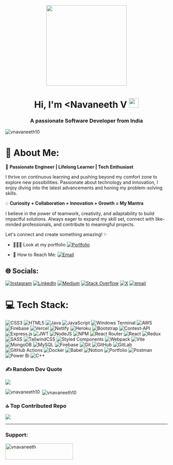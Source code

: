<div align="center">
  <img height="250" src="https://user-images.githubusercontent.com/55389276/140866485-8fb1c876-9a8f-4d6a-98dc-08c4981eaf70.gif"  />
</div>

<h1 align="center">Hi, I'm &lt;Navaneeth V
  <img src="https://raw.githubusercontent.com/rajput2107/rajput2107/master/Assets/Hi.gif" width="30px"></h1>
<h3 align="center">A passionate Software Developer from India</h3>

<p align="left"> <img src="https://komarev.com/ghpvc/?username=vnavaneeth10&label=Profile%20views&color=0e75b6&style=flat" alt="vnavaneeth10" /> </p>


# 💫 About Me:
🚀 **Passionate Engineer | Lifelong Learner | Tech Enthusiast**  

I thrive on continuous learning and pushing beyond my comfort zone to explore new possibilities. Passionate about technology and innovation, I enjoy diving into the latest advancements and honing my problem-solving skills.  

💡 **Curiosity + Collaboration + Innovation + Growth = My Mantra**  

I believe in the power of teamwork, creativity, and adaptability to build impactful solutions. Always eager to expand my skill set, connect with like-minded professionals, and contribute to meaningful projects.  

Let's connect and create something amazing! ✨


<!--<p align="left"> <a href="https://github.com/ryo-ma/github-profile-trophy"><img src="https://github-profile-trophy.vercel.app/?username=vnavaneeth10" alt="vnavaneeth10" /></a> </p>-->

<!--![LeetCode Badge](https://img.shields.io/badge/LeetCode-000?style=flat&logo=LeetCode&logoColor=FFA116)

![LeetCode Stats](https://leetcard.jacoblin.cool/navaneethnair69?theme=dark&font=Montserrat&ext=heatmap)-->



-  🧑🏼‍💻 Look at my portfolio [![Portfolio](https://img.shields.io/badge/Portfolio-%230A66C2.svg?style=flat&logo=react&logoColor=white)](https://vnavaneeth10.github.io/navaneeth-portfolio/)

-  📧 How to Reach Me:
[![Email](https://img.shields.io/badge/Email-D14836?style=flat&logo=gmail&logoColor=white)](mailto:navaneethnair69@gmail.com)

  <!-- 📄 You have an opportunity for me?
[Download My Resume](https://github.com/vnavaneeth10/vnavaneeth10/blob/main/assets/Navaneeth_Resume.pdf) -->

  

## 🌐 Socials:
[![Instagram](https://img.shields.io/badge/Instagram-%23E4405F.svg?logo=Instagram&logoColor=white)](https://instagram.com/https://www.instagram.com/v_navaneeth_/) [![LinkedIn](https://img.shields.io/badge/LinkedIn-%230077B5.svg?logo=linkedin&logoColor=white)](https://linkedin.com/in/https://www.linkedin.com/in/vnavaneeth10/) [![Medium](https://img.shields.io/badge/Medium-12100E?logo=medium&logoColor=white)](https://medium.com/@https://medium.com/@navaneethnair69) [![Stack Overflow](https://img.shields.io/badge/-Stackoverflow-FE7A16?logo=stack-overflow&logoColor=white)](https://stackoverflow.com/users/https://stackoverflow.com/users/21239755/navaneeth-v) [![X](https://img.shields.io/badge/X-black.svg?logo=X&logoColor=white)](https://x.com/https://x.com/vnvne1997) [![email](https://img.shields.io/badge/Email-D14836?logo=gmail&logoColor=white)](mailto:navaneethnair69@gmail.com) 



# 💻 Tech Stack:
![CSS3](https://img.shields.io/badge/css3-%231572B6.svg?style=for-the-badge&logo=css3&logoColor=white) ![HTML5](https://img.shields.io/badge/html5-%23E34F26.svg?style=for-the-badge&logo=html5&logoColor=white) ![Java](https://img.shields.io/badge/java-%23ED8B00.svg?style=for-the-badge&logo=openjdk&logoColor=white) ![JavaScript](https://img.shields.io/badge/javascript-%23323330.svg?style=for-the-badge&logo=javascript&logoColor=%23F7DF1E) ![Windows Terminal](https://img.shields.io/badge/Windows%20Terminal-%234D4D4D.svg?style=for-the-badge&logo=windows-terminal&logoColor=white) ![AWS](https://img.shields.io/badge/AWS-%23FF9900.svg?style=for-the-badge&logo=amazon-aws&logoColor=white) ![Firebase](https://img.shields.io/badge/firebase-%23039BE5.svg?style=for-the-badge&logo=firebase) ![Vercel](https://img.shields.io/badge/vercel-%23000000.svg?style=for-the-badge&logo=vercel&logoColor=white) ![Netlify](https://img.shields.io/badge/netlify-%23000000.svg?style=for-the-badge&logo=netlify&logoColor=#00C7B7) ![Heroku](https://img.shields.io/badge/heroku-%23430098.svg?style=for-the-badge&logo=heroku&logoColor=white) ![Bootstrap](https://img.shields.io/badge/bootstrap-%238511FA.svg?style=for-the-badge&logo=bootstrap&logoColor=white) ![Context-API](https://img.shields.io/badge/Context--Api-000000?style=for-the-badge&logo=react) ![Express.js](https://img.shields.io/badge/express.js-%23404d59.svg?style=for-the-badge&logo=express&logoColor=%2361DAFB) ![JWT](https://img.shields.io/badge/JWT-black?style=for-the-badge&logo=JSON%20web%20tokens) ![NodeJS](https://img.shields.io/badge/node.js-6DA55F?style=for-the-badge&logo=node.js&logoColor=white) ![NPM](https://img.shields.io/badge/NPM-%23CB3837.svg?style=for-the-badge&logo=npm&logoColor=white) ![React Router](https://img.shields.io/badge/React_Router-CA4245?style=for-the-badge&logo=react-router&logoColor=white) ![React](https://img.shields.io/badge/react-%2320232a.svg?style=for-the-badge&logo=react&logoColor=%2361DAFB) ![Redux](https://img.shields.io/badge/redux-%23593d88.svg?style=for-the-badge&logo=redux&logoColor=white) ![SASS](https://img.shields.io/badge/SASS-hotpink.svg?style=for-the-badge&logo=SASS&logoColor=white) ![TailwindCSS](https://img.shields.io/badge/tailwindcss-%2338B2AC.svg?style=for-the-badge&logo=tailwind-css&logoColor=white) ![Styled Components](https://img.shields.io/badge/styled--components-DB7093?style=for-the-badge&logo=styled-components&logoColor=white) ![Webpack](https://img.shields.io/badge/webpack-%238DD6F9.svg?style=for-the-badge&logo=webpack&logoColor=black) ![Vite](https://img.shields.io/badge/vite-%23646CFF.svg?style=for-the-badge&logo=vite&logoColor=white) ![MongoDB](https://img.shields.io/badge/MongoDB-%234ea94b.svg?style=for-the-badge&logo=mongodb&logoColor=white) ![MySQL](https://img.shields.io/badge/mysql-4479A1.svg?style=for-the-badge&logo=mysql&logoColor=white) ![Firebase](https://img.shields.io/badge/firebase-a08021?style=for-the-badge&logo=firebase&logoColor=ffcd34) ![Git](https://img.shields.io/badge/git-%23F05033.svg?style=for-the-badge&logo=git&logoColor=white) ![GitHub](https://img.shields.io/badge/github-%23121011.svg?style=for-the-badge&logo=github&logoColor=white) ![GitLab](https://img.shields.io/badge/gitlab-%23181717.svg?style=for-the-badge&logo=gitlab&logoColor=white) ![GitHub Actions](https://img.shields.io/badge/github%20actions-%232671E5.svg?style=for-the-badge&logo=githubactions&logoColor=white) ![Docker](https://img.shields.io/badge/docker-%230db7ed.svg?style=for-the-badge&logo=docker&logoColor=white) ![Babel](https://img.shields.io/badge/Babel-F9DC3e?style=for-the-badge&logo=babel&logoColor=black) ![Notion](https://img.shields.io/badge/Notion-%23000000.svg?style=for-the-badge&logo=notion&logoColor=white) ![Portfolio](https://img.shields.io/badge/Portfolio-%23000000.svg?style=for-the-badge&logo=firefox&logoColor=#FF7139) ![Postman](https://img.shields.io/badge/Postman-FF6C37?style=for-the-badge&logo=postman&logoColor=white) ![Power Bi](https://img.shields.io/badge/power_bi-F2C811?style=for-the-badge&logo=powerbi&logoColor=black) ![C++](https://img.shields.io/badge/c++-%2300599C.svg?style=for-the-badge&logo=c%2B%2B&logoColor=white)



### ✍️ Random Dev Quote
![](https://quotes-github-readme.vercel.app/api?type=horizontal&theme=tokyonight)

<!--<a href="https://ko-fi.com/navaneethv"> <img align="left" src="https://cdn.ko-fi.com/cdn/kofi3.png?v=3" height="50" width="210" alt="navaneethv" /></a>-->

<p><img align="left" src="https://github-readme-stats.vercel.app/api/top-langs?username=vnavaneeth10&show_icons=true&locale=en&layout=compact" alt="vnavaneeth10" /></p>

<p>&nbsp;<img align="center" src="https://github-readme-stats.vercel.app/api?username=vnavaneeth10&show_icons=true&locale=en" alt="vnavaneeth10" /></p>

<!--<p><img align="center" src="https://github-readme-streak-stats.herokuapp.com/?user=vnavaneeth10&" alt="vnavaneeth10" /></p>-->


### 🔝 Top Contributed Repo
![](https://github-contributor-stats.vercel.app/api?username=vnavaneeth10&limit=5&theme=react&combine_all_yearly_contributions=true)



<!--![Snake animation](https://github.com/vnavaneeth10/vnavaneeth10/blob/output/github-contribution-grid-snake.svg)-->

-----

<h3 align="left">Support:</h3>
<p><a href="https://www.buymeacoffee.com/vnavaneeth"> <img align="left" src="https://cdn.buymeacoffee.com/buttons/v2/default-yellow.png" height="50" width="210" alt="vnavaneeth" /></a></p><br><br>
